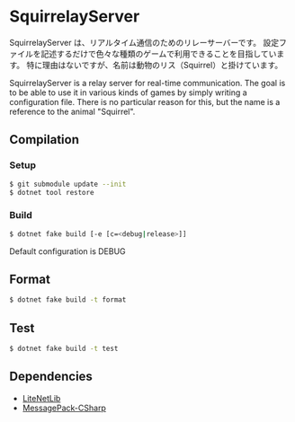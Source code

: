 # SquirrelayServer

SquirrelayServer は、リアルタイム通信のためのリレーサーバーです。
設定ファイルを記述するだけで色々な種類のゲームで利用できることを目指しています。
特に理由はないですが、名前は動物のリス（Squirrel）と掛けています。

SquirrelayServer is a relay server for real-time communication.
The goal is to be able to use it in various kinds of games by simply writing a configuration file.
There is no particular reason for this, but the name is a reference to the animal "Squirrel".


## Compilation

### Setup

```sh
$ git submodule update --init
$ dotnet tool restore
```

### Build

```sh
$ dotnet fake build [-e [c=<debug|release>]]
```

Default configuration is DEBUG

## Format

```sh
$ dotnet fake build -t format
```

## Test

```sh
$ dotnet fake build -t test
```

## Dependencies
- [LiteNetLib](https://github.com/RevenantX/LiteNetLib)
- [MessagePack-CSharp](https://github.com/neuecc/MessagePack-CSharp)
